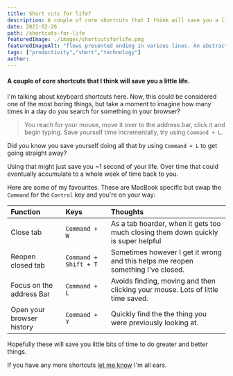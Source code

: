 ```yaml
---
title: Short cuts for life?
description: A couple of core shortcuts that I think will save you a little life.
date: 2021-02-26
path: /shortcuts-for-life
featuredImage: ./images/shortcutsforlife.png
featuredImageAlt: "flows presented ending in various lines. An abstract image."
tags: ["productivity","short","technology"]
author:
---
```


#### A couple of core shortcuts that I think will save you a little life.

I'm talking about keyboard shortcuts here. Now, this could be considered one of the most boring things, but take a moment to imagine how many times in a day do you search for something in your browser?

>You reach for your mouse, move it over to the address bar, click it and begin typing. Save yourself time incrementally, try using `Command + L`.

Did you know you save yourself doing all that by using `Command + L` to get going straight away?

Using that might just save you ~1 second of your life. Over time that could eventually accumulate to a whole week of time back to you.

Here are some of my favourites. These are MacBook specific but swap the `Command` for the `Control` key and you're on your way:

| Function                  | Keys                  | Thoughts                                                                           |
|:--------------------------|:----------------------|:-----------------------------------------------------------------------------------|
| Close tab                 | `Command + W`         | As a tab hoarder, when it gets too much closing them down quickly is super helpful |
| Reopen closed tab         | `Command + Shift + T` | Sometimes however I get it wrong and this helps me reopen something I've closed.   |
| Focus on the address Bar  | `Command + L`         | Avoids finding, moving and then clicking your mouse. Lots of little time saved.    |
| Open your browser history | `Command + Y`         | Quickly find the the thing you were previously looking at.                         |

Hopefully these will save you little bits of time to do greater and better things.

If you have any more shortcuts [let me know](/contact) I'm all ears.

